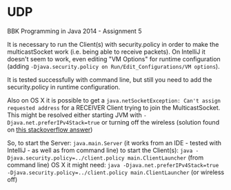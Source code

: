 # UDP
BBK Programming in Java 2014 - Assignment 5

It is necessary to run the Client(s) with security.policy in order to make the multicastSocket work
(i.e. being able to receive packets).
On IntelliJ it doesn't seem to work, even editing "VM Options" for runtime configuration
(adding `-Djava.security.policy on Run/Edit_Configurations/VM options`).

It is tested successfully with command line, but still you need to add the security.policy in runtime configuration.

Also on OS X it is possible to get a `java.netSocketException: Can't assign requested address`
for a RECEIVER Client trying to join the MulticastSocket.
This might be resolved either starting JVM with `-Djava.net.preferIPv4Stack=true`
or turning off the wireless (solution found on [this stackoverflow answer][1])

So,
to start the Server: `java.main.Server` (it works from an IDE - tested with IntelliJ - as well as from command line)
to start the Client(s): `java -Djava.security.policy=../client.policy main.ClientLauncher` (from command line)
OS X it might need: `java -Djava.net.preferIPv4Stack=true -Djava.security.policy=../client.policy main.ClientLauncher`
(or wireless off)

[1]: http://stackoverflow.com/questions/18747134/getting-cant-assign-requested-address-java-net-socketexception-using-ehcache
